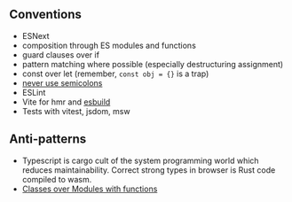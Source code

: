 ## Conventions

* ESNext
* composition through ES modules and functions
* guard clauses over if
* pattern matching where possible (especially destructuring assignment)
* const over let (remember, `const obj = {}` is a trap)
* [never use semicolons](https://feross.org/never-use-semicolons/)
* ESLint
* Vite for hmr and [esbuild](https://github.com/evanw/esbuild) 
* Tests with vitest, jsdom, msw

## Anti-patterns

* Typescript is cargo cult of the system programming world which reduces maintainability. Correct strong types in browser is Rust code compiled to wasm.
* [Classes over Modules with functions](https://dev.to/bytebodger/replacing-javascript-classes-with-the-module-design-pattern-48bl)

